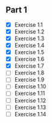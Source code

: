 ## Part 1

- [x] Exercise 1.1
- [x] Exercise 1.2
- [x] Exercise 1.3
- [x] Exercise 1.4
- [x] Exercise 1.5
- [x] Exercise 1.6
- [x] Exercise 1.7
- [ ] Exercise 1.8
- [ ] Exercise 1.9
- [ ] Exercise 1.10
- [ ] Exercise 1.11
- [ ] Exercise 1.12
- [ ] Exercise 1.13
- [ ] Exercise 1.14